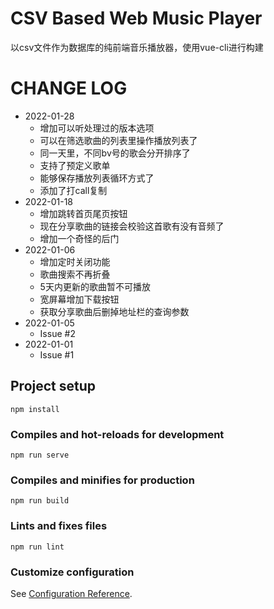 # CSV Based Web Music Player
以csv文件作为数据库的纯前端音乐播放器，使用vue-cli进行构建

# CHANGE LOG
* 2022-01-28
    * 增加可以听处理过的版本选项
    * 可以在筛选歌曲的列表里操作播放列表了
    * 同一天里，不同bv号的歌会分开排序了
    * 支持了预定义歌单
    * 能够保存播放列表循环方式了
    * 添加了打call复制
* 2022-01-18
    * 增加跳转首页尾页按钮
    * 现在分享歌曲的链接会校验这首歌有没有音频了
    * 增加一个奇怪的后门
* 2022-01-06
    * 增加定时关闭功能
    * 歌曲搜索不再折叠
    * 5天内更新的歌曲暂不可播放
    * 宽屏幕增加下载按钮
    * 获取分享歌曲后删掉地址栏的查询参数
* 2022-01-05
    * Issue #2
* 2022-01-01
    * Issue #1

## Project setup
```
npm install
```

### Compiles and hot-reloads for development
```
npm run serve
```

### Compiles and minifies for production
```
npm run build
```

### Lints and fixes files
```
npm run lint
```

### Customize configuration
See [Configuration Reference](https://cli.vuejs.org/config/).
